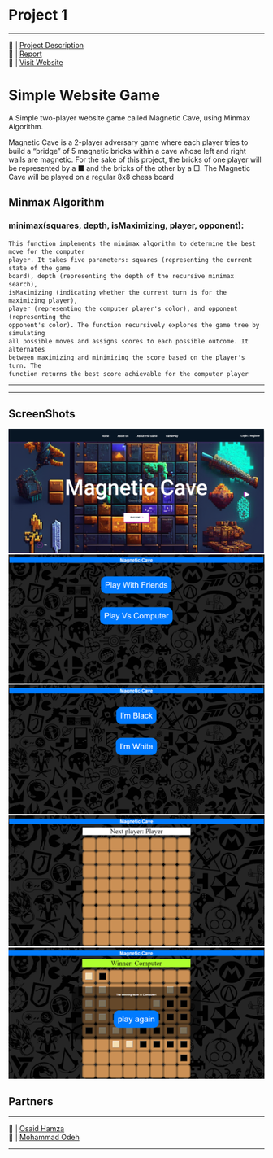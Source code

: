 # Project 1
___________________________________________________________

🔗 | [Project Description](AI_project.pdf)  <br>
🔗 | [Report](AIReport.pdf)  <br>
🔗 | [Visit Website](https://lucent-lebkuchen-a93af8.netlify.app/)

# Simple Website Game

A Simple two-player website game called Magnetic Cave, using Minmax Algorithm.

Magnetic Cave is a 2-player adversary game where each player tries to build a “bridge” of 5 magnetic bricks within a
cave whose left and right walls are magnetic. For the sake of this project, the bricks of one player will be represented
by a ■ and the bricks of the other by a □. The Magnetic Cave will be played on a regular 8x8 chess board

 ## Minmax Algorithm
 ### minimax(squares, depth, isMaximizing, player, opponent):
    This function implements the minimax algorithm to determine the best move for the computer
    player. It takes five parameters: squares (representing the current state of the game
    board), depth (representing the depth of the recursive minimax search),
    isMaximizing (indicating whether the current turn is for the maximizing player),
    player (representing the computer player's color), and opponent (representing the
    opponent's color). The function recursively explores the game tree by simulating
    all possible moves and assigns scores to each possible outcome. It alternates
    between maximizing and minimizing the score based on the player's turn. The
    function returns the best score achievable for the computer player
 
---


___________________________________________________________

## ScreenShots
![Website Screenshot1](./Screens/1.png)
![Website Screenshot2](./Screens/2.png)
![Website Screenshot3](./Screens/3.png)
![Website Screenshot4](./Screens/4.png)
![Website Screenshot5](./Screens/5.png)

 ## Partners
___________________________________________________________
🔗 | [Osaid Hamza](https://github.com/OsaidHamza7)  
🔗 | [Mohammad Odeh](https://github.com/M7mdOdeh1) 
___________________________________________________________
